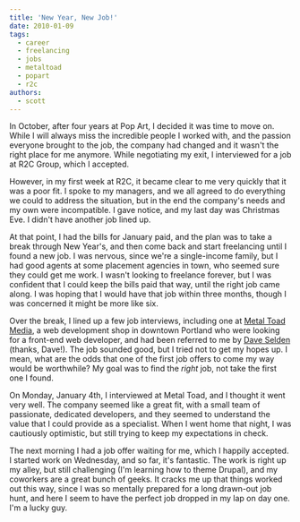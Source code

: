 ```yaml
---
title: 'New Year, New Job!'
date: 2010-01-09
tags:
  - career
  - freelancing
  - jobs
  - metaltoad
  - popart
  - r2c
authors:
  - scott
---
```


In October, after four years at Pop Art, I decided it was time to move on. While I will always miss the incredible people I worked with, and the passion everyone brought to the job, the company had changed and it wasn't the right place for me anymore. While negotiating my exit, I interviewed for a job at R2C Group, which I accepted.

However, in my first week at R2C, it became clear to me very quickly that it was a poor fit. I spoke to my managers, and we all agreed to do everything we could to address the situation, but in the end the company's needs and my own were incompatible. I gave notice, and my last day was Christmas Eve. I didn't have another job lined up.

At that point, I had the bills for January paid, and the plan was to take a break through New Year's, and then come back and start freelancing until I found a new job. I was nervous, since we're a single-income family, but I had good agents at some placement agencies in town, who seemed sure they could get me work. I wasn't looking to freelance forever, but I was confident that I could keep the bills paid that way, until the right job came along. I was hoping that I would have that job within three months, though I was concerned it might be more like six.

Over the break, I lined up a few job interviews, including one at [Metal Toad Media](http://metaltoad.com/), a web development shop in downtown Portland who were looking for a front-end web developer, and had been referred to me by [Dave Selden](http://bsbrewing.com/) (thanks, Dave!). The job sounded good, but I tried not to get my hopes up. I mean, what are the odds that one of the first job offers to come my way would be worthwhile? My goal was to find the _right_ job, not take the first one I found.

On Monday, January 4th, I interviewed at Metal Toad, and I thought it went very well. The company seemed like a great fit, with a small team of passionate, dedicated developers, and they seemed to understand the value that I could provide as a specialist. When I went home that night, I was cautiously optimistic, but still trying to keep my expectations in check.

The next morning I had a job offer waiting for me, which I happily accepted. I started work on Wednesday, and so far, it's fantastic. The work is right up my alley, but still challenging (I'm learning how to theme Drupal), and my coworkers are a great bunch of geeks. It cracks me up that things worked out this way, since I was so mentally prepared for a long drawn-out job hunt, and here I seem to have the perfect job dropped in my lap on day one. I'm a lucky guy.
